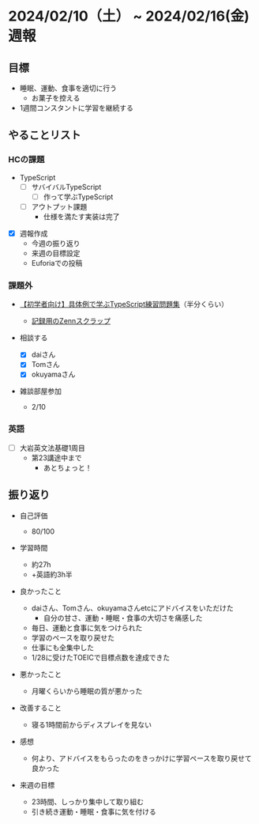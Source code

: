 # 2024/02/10（土） ~ 2024/02/16(金) 週報

## 目標

- 睡眠、運動、食事を適切に行う
  - お菓子を控える
- 1週間コンスタントに学習を継続する

## やることリスト

### HCの課題

- TypeScript
  - [ ] サバイバルTypeScript
    - [ ] 作って学ぶTypeScript
  - [ ] アウトプット課題
    - 仕様を満たす実装は完了

- [x] 週報作成
  - 今週の振り返り
  - 来週の目標設定
  - Euforiaでの投稿

### 課題外

- [【初学者向け】具体例で学ぶTypeScript練習問題集](https://zenn.dev/kagan/articles/typescript-practice)（半分くらい）
  - [記録用のZennスクラップ](https://zenn.dev/wsigma21/scraps/115a9f092400f8)

- 相談する
  - [x] daiさん
  - [x] Tomさん
  - [x] okuyamaさん
- 雑談部屋参加
  - 2/10

### 英語

- [ ] 大岩英文法基礎1周目
  - 第23講途中まで
    - あとちょっと！

## 振り返り

- 自己評価
  - 80/100

- 学習時間
  - 約27h
  - +英語約3h半

- 良かったこと
  - daiさん、Tomさん、okuyamaさんetcにアドバイスをいただけた
    - 自分の甘さ、運動・睡眠・食事の大切さを痛感した
  - 毎日、運動と食事に気をつけられた
  - 学習のペースを取り戻せた
  - 仕事にも全集中した
  - 1/28に受けたTOEICで目標点数を達成できた
- 悪かったこと
  - 月曜くらいから睡眠の質が悪かった
- 改善すること
  - 寝る1時間前からディスプレイを見ない
- 感想
  - 何より、アドバイスをもらったのをきっかけに学習ペースを取り戻せて良かった
- 来週の目標
  - 23時間、しっかり集中して取り組む
  - 引き続き運動・睡眠・食事に気を付ける
